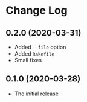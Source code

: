 # Change Log

## 0.2.0 (2020-03-31)

- Added `--file` option
- Added `Rakefile`
- Small fixes

## 0.1.0 (2020-03-28)

- The initial release
